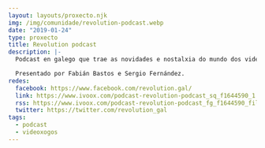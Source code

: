 ```yaml
---
layout: layouts/proxecto.njk
img: /img/comunidade/revolution-podcast.webp
date: "2019-01-24"
type: proxecto
title: Revolution podcast
description: |-
  Podcast en galego que trae as novidades e nostalxia do mundo dos videoxogos.

  Presentado por Fabián Bastos e Sergio Fernández.
redes:
  facebook: https://www.facebook.com/revolution.gal/
  link: https://www.ivoox.com/podcast-revolution-podcast_sq_f1644590_1.html
  rss: https://www.ivoox.com/podcast-revolution-podcast_fg_f1644590_filtro_1.xml
  twitter: https://twitter.com/revolution_gal
tags:
  - podcast
  - videoxogos
---
```


